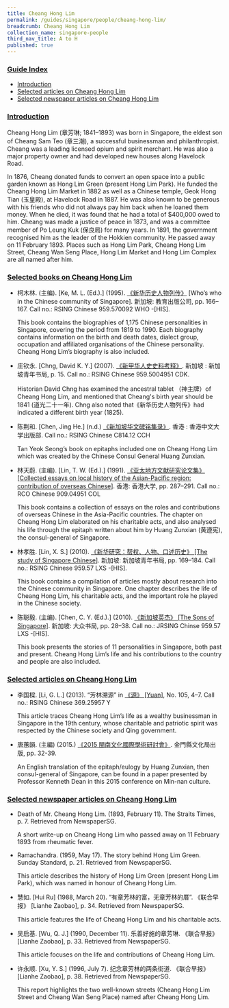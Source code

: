 ```yaml
---
title: Cheang Hong Lim
permalink: /guides/singapore/people/cheang-hong-lim/
breadcrumb: Cheang Hong Lim
collection_name: singapore-people
third_nav_title: A to H
published: true
---
```

### <u>Guide Index</u>

* [Introduction](#introduction)
* [Selected articles on Cheang Hong Lim](#selected-articles-on-cheang-hong-lim)
* [Selected newspaper articles on Cheang Hong Lim](#selected-newspaper-articles-on-cheang-hong-lim)

### <u>Introduction</u>

Cheang Hong Lim (章芳琳; 1841–1893) was born in Singapore, the eldest son of Cheang Sam Teo (章三潮), a successful businessman and philanthropist. Cheang was a leading licensed opium and spirit merchant. He was also a major property owner and had developed new houses along Havelock Road.

In 1876, Cheang donated funds to convert an open space into a public garden known as Hong Lim Green (present Hong Lim Park). He funded the Cheang Hong Lim Market in 1882 as well as a Chinese temple, Geok Hong Tian (玉皇殿), at Havelock Road in 1887. He was also known to be generous with his friends who did not always pay him back when he loaned them money. When he died, it was found that he had a total of $400,000 owed to him. Cheang was made a justice of peace in 1873, and was a committee member of Po Leung Kuk (保良局) for many years. In 1891, the government recognised him as the leader of the Hokkien community. He passed away on 11 February 1893. Places such as Hong Lim Park, Cheang Hong Lim Street, Cheang Wan Seng Place, Hong Lim Market and Hong Lim Complex are all named after him.

 

### <u>Selected books on Cheang Hong Lim</u>

- 柯木林. (主编). [Ke, M. L. (Ed.).] (1995). [《新华历史人物列传》](http://eservice.nlb.gov.sg/item_holding_s.aspx?bid=84500628) [Who’s who in the Chinese community of Singapore]. 新加坡: 教育出版公司, pp. 166–167.
Call no.: RSING Chinese 959.570092 WHO -\[HIS\].

	This book contains the biographies of 1,175 Chinese personalities in Singapore, covering the period from 1819 to 1990. Each biography contains information on the birth and death dates, dialect group, occupation and affiliated organisations of the Chinese personality. Cheang Hong Lim’s biography is also included.

- 庄钦永. [Chng, David K. Y.] (2007). [《新甲华人史史料考释》](http://eservice.nlb.gov.sg/item_holding_s.aspx?bid=12918041). 新加坡 : 新加坡青年书局, p. 15.
Call no.: RSING Chinese 959.5004951 CDK.

	Historian David Chng has examined the ancestral tablet （神主牌）of Cheang Hong Lim, and mentioned that Cheang's birth year should be 1841 (道光二十一年). Chng also noted that《新华历史人物列传》had indicated a different birth year (1825).
	
- 陈荆和. [Chen, Jing He.] (n.d.) [《新加坡华文碑铭集录》](http://eservice.nlb.gov.sg/item_holding_s.aspx?bid=84543584). 香港 : 香港中文大学出版部.
Call no.: RSING Chinese C814.12 CCH

	Tan Yeok Seong’s book on epitaphs included one on Cheang Hong Lim which was created by the Chinese Consul General Huang Zunxian.

- 林天蔚. (主编). [Lin, T. W. (Ed.).] (1991). [《亚太地方文献研究论文集》 [Collected essays on local history of the Asian-Pacific region: contribution of overseas Chinese]](http://eservice.nlb.gov.sg/item_holding_s.aspx?bid=84491480). 香港: 香港大学, pp. 287–291.
Call no.: RCO Chinese 909.04951 COL

	This book contains a collection of essays on the roles and contributions of overseas Chinese in the Asia-Pacific countries. The  chapter on Cheang Hong Lim elaborated on his charitable acts, and also analysed his life through the epitaph written about him by Huang Zunxian (黄遵宪), the consul-general of Singapore.


* 林孝胜. [Lin, X. S.] (2010). [《新华研究：帮权、人物、口述历史》 [The study of Singapore Chinese]](http://eservice.nlb.gov.sg/item_holding_s.aspx?bid=13370485). 新加坡: 新加坡青年书局, pp. 169–184.
Call no.: RSING Chinese 959.57 LXS -\[HIS\].

	This book contains a compilation of articles mostly about research into the Chinese community in Singapore. One chapter describes the life of Cheang Hong Lim, his charitable acts, and the important role he played in the Chinese society.


* 陈聪毅. (主编). [Chen, C. Y. (Ed.).] (2010). [《新加坡英杰》 [The Sons of Singapore]](http://eservice.nlb.gov.sg/item_holding_s.aspx?bid=13845415). 新加坡: 大众书局, pp. 28–38.
Call no.: JRSING Chinse 959.57 LXS -\[HIS\].

	This book presents the stories of 11 personalities in Singapore, both past and present. Cheang Hong Lim’s life and his contributions to the country and people are also included.




### <u>Selected articles on Cheang Hong Lim</u>

* 李国樑. [Li, G. L.] (2013). “芳林溯源” in [《源》 \[Yuan\]](http://eservice.nlb.gov.sg/item_holding_s.aspx?bid=84511121), No. 105, 4–7.
Call no.: RSING Chinese 369.25957 Y

	This article traces Cheang Hong Lim’s life as a wealthy businessman in Singapore in the 19th century, whose charitable and patriotic spirit was respected by the Chinese society and Qing government.

* 唐蕙韻. (主編) (2015.) [《2015 閩南文化國際學術研討會》](https://cabkc.kinmen.gov.tw/uploads/cabkc/files/201812/081466a1-a3ca-445d-bd56-8ec13f4f49d1.pdf). 金門縣文化局出版, pp. 32-39.

	An English translation of the epitaph/eulogy by Huang Zunxian, then consul-general of Singapore, can be found in a paper presented by Professor Kenneth Dean in this 2015 conference on Min-nan culture.



### <u>Selected newspaper articles on Cheang Hong Lim</u>

* Death of Mr. Cheang Hong Lim. (1893, February 11). The Straits Times, p. 7. Retrieved from NewspaperSG.

	A short write-up on Cheang Hong Lim who passed away on 11 February 1893 from rheumatic fever.


* Ramachandra. (1959, May 17). The story behind Hong Lim Green. Sunday Standard, p. 21. Retrieved from NewspaperSG.

	This article describes the history of Hong Lim Green (present Hong Lim Park), which was named in honour of Cheang Hong Lim.


* 慧如. [Hui Ru] (1988, March 20). “有章芳林的富，无章芳林的厝”. 《联合早报》 [Lianhe Zaobao], p. 34. Retrieved from NewspaperSG.

	This article features the life of Cheang Hong Lim and his charitable acts.


* 吴启基. [Wu, Q. J.] (1990, December 11). 乐善好施的章芳琳. 《联合早报》 [Lianhe Zaobao], p. 33. Retrieved from NewspaperSG.

	This article focuses on the life and contributions of Cheang Hong Lim.


* 许永顺. [Xu, Y. S.] (1996, July 7). 纪念章芳林的两条街道. 《联合早报》 [Lianhe Zaobao], p. 38. Retrieved from NewspaperSG.

	This report highlights the two well-known streets (Cheang Hong Lim Street and Cheang Wan Seng Place) named after Cheang Hong Lim.